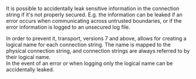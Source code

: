 It is possible to accidentally leak sensitive information in the connection string if it's not properly secured. E.g. the information can be leaked if an error occurs when communicating across untrusted boundaries, or if the error information is logged to an unsecured log file.

In order to prevent it, transport, versions 7 and above, allows for creating a logical name for each connection string. The name is mapped to the physical connection string, and connection strings are always referred to by their logical name.   
In the event of an error or when logging only the logical name can be accidentally leaked.